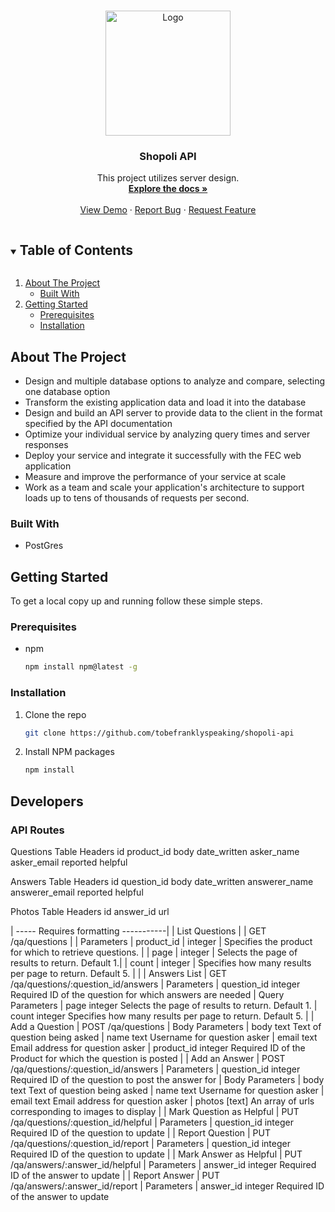 <!-- RESTful Q&A API -->
<!--
*** I'm using markdown "reference style" links for readability.
*** Reference links are enclosed in brackets [ ] instead of parentheses ( ).
*** See the bottom of this document for the declaration of the reference variables
*** for contributors-url, forks-url, etc. This is an optional, concise syntax you may use.
*** https://www.markdownguide.org/basic-syntax/#reference-style-links
-->



<!-- PROJECT LOGO -->
<br />
<p align="center">
  <a href="https://github.com/tobefranklyspeaking/shopoli-api">
    <img src="https://i.imgur.com/JdKAOy8.png" alt="Logo" width="200" height="auto">
  </a>

  <h3 align="center">Shopoli API</h3>

  <p align="center">
    This project utilizes server design.
    <br />
    <a href="https://github.com/tobefranklyspeaking/shopoli-api"><strong>Explore the docs »</strong></a>
    <br />
    <br />
    <a href="https://github.com/tobefranklyspeaking/shopoli-api">View Demo</a>
    ·
    <a href="https://github.com/tobefranklyspeaking/issues"> Report Bug</a>
    ·
    <a href="https://github.com/tobefranklyspeaking/issues">Request Feature</a>
  </p>
</p>



<!-- TABLE OF CONTENTS -->
<details open="open">
  <summary><h2 style="display: inline-block">Table of Contents</h2></summary>
  <ol>
    <li>
      <a href="#about-the-project">About The Project</a>
      <ul>
        <li><a href="#built-with">Built With</a></li>
      </ul>
    </li>
    <li>
      <a href="#getting-started">Getting Started</a>
      <ul>
        <li><a href="#prerequisites">Prerequisites</a></li>
        <li><a href="#installation">Installation</a></li>
      </ul>
  </ol>
</details>



<!-- ABOUT THE PROJECT -->
## About The Project

* Design and multiple database options to analyze and compare, selecting one database option
* Transform the existing application data and load it into the database
* Design and build an API server to provide data to the client in the format specified by the API documentation
* Optimize your individual service by analyzing query times and server responses
* Deploy your service and integrate it successfully with the FEC web application
* Measure and improve the performance of your service at scale
* Work as a team and scale your application's architecture to support loads up to tens of thousands of requests per second.


### Built With

* PostGres

<!-- GETTING STARTED -->
## Getting Started

To get a local copy up and running follow these simple steps.

### Prerequisites

* npm
  ```sh
  npm install npm@latest -g
  ```

### Installation

1. Clone the repo
   ```sh
   git clone https://github.com/tobefranklyspeaking/shopoli-api
   ```
2. Install NPM packages
   ```sh
   npm install
   ```



## Developers

### API Routes

Questions Table Headers
id	product_id	body	date_written	asker_name	asker_email	reported	helpful

Answers Table Headers
id  question_id  body  date_written  answerer_name  answerer_email  reported  helpful

Photos Table Headers
id  answer_id  url

| ----- Requires formatting -----------|
| List Questions |
| GET /qa/questions |
| Parameters
|   product_id	 |  integer	   |   Specifies the product for which to retrieve questions. |
|   page	       |  integer	  |    Selects the page of results to return. Default 1.|
|   count	       |  integer	 |     Specifies how many results per page to return. Default 5. |
|
| Answers List
|   GET /qa/questions/:question_id/answers
|     Parameters
|       question_id 	integer	     	Required ID of the question for which answers are needed
|     Query Parameters
|       page	        integer	     	Selects the page of results to return. Default 1.
|       count     	  integer	     	Specifies how many results per page to return. Default 5.
|
| Add a Question
|   POST /qa/questions
|   Body Parameters
|     body	          text	      	Text of question being asked
|     name	          text	      	Username for question asker
|     email	          text	       	Email address for question asker
|     product_id	    integer	     	Required ID of the Product for which the question is posted
|
| Add an Answer
|   POST /qa/questions/:question_id/answers
|     Parameters
|       question_id	  integer       Required ID of the question to post the answer for
|     Body Parameters
|       body	       text		        Text of question being asked
|       name	       text		        Username for question asker
|       email	       text		        Email address for question asker
|       photos	     [text]		      An array of urls corresponding to images to display
|
| Mark Question as Helpful
|   PUT /qa/questions/:question_id/helpful
|   Parameters
|     question_id	   integer		    Required ID of the question to update
|
| Report Question
|   PUT /qa/questions/:question_id/report
|   Parameters
|     question_id	   integer      	Required ID of the question to update
|
| Mark Answer as Helpful
|   PUT /qa/answers/:answer_id/helpful
|   Parameters
|     answer_id   	  integer	      Required ID of the answer to update
|
| Report Answer
|   PUT /qa/answers/:answer_id/report
|   Parameters
|     answer_id	      integer	      Required ID of the answer to update
